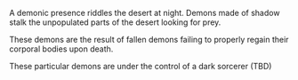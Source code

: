 A demonic presence riddles the desert at night. Demons made of shadow stalk the unpopulated parts of the desert looking for prey.

These demons are the result of fallen demons failing to properly regain their corporal bodies upon death.

These particular demons are under the control of a dark sorcerer (TBD)